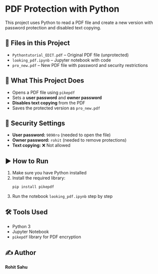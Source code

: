 # PDF Protection with Python

This project uses Python to read a PDF file and create a new version with password protection and disabled text copying.

## 📁 Files in this Project

- `Pythontutorial_EDIT.pdf` – Original PDF file (unprotected)
- `looking_pdf.ipynb` – Jupyter notebook with code
- `pro_new.pdf` – New PDF file with password and security restrictions

## 🧠 What This Project Does

- Opens a PDF file using `pikepdf`
- Sets a **user password** and **owner password**
- **Disables text copying** from the PDF
- Saves the protected version as `pro_new.pdf`

## 🔐 Security Settings

- **User password:** `9090ro` (needed to open the file)
- **Owner password:** `rohit` (needed to remove protections)
- **Text copying:** ❌ Not allowed

## ▶️ How to Run

1. Make sure you have Python installed
2. Install the required library:
    ```bash
    pip install pikepdf
    ```
3. Run the notebook `looking_pdf.ipynb` step by step

## 🛠 Tools Used

- Python 3
- Jupyter Notebook
- `pikepdf` library for PDF encryption

## ✍️ Author

**Rohit Sahu**
